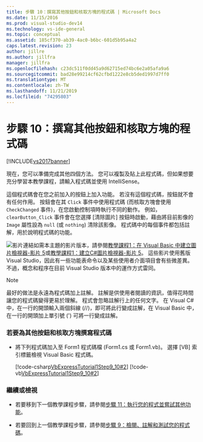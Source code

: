 ```yaml
---
title: 步驟 10：撰寫其他按鈕和核取方塊的程式碼 | Microsoft Docs
ms.date: 11/15/2016
ms.prod: visual-studio-dev14
ms.technology: vs-ide-general
ms.topic: conceptual
ms.assetid: 185cf370-ab39-4ac0-b6bc-601d5b95a4a2
caps.latest.revision: 23
author: jillre
ms.author: jillfra
manager: jillfra
ms.openlocfilehash: c23dc511f0dd45a9d62715ed74bc6e2a05afa9a6
ms.sourcegitcommit: bad28e99214cf62cfbd1222e8cb5ded1997d7ff0
ms.translationtype: MT
ms.contentlocale: zh-TW
ms.lasthandoff: 11/21/2019
ms.locfileid: "74295803"
---
```

# <a name="step-10-write-code-for-additional-buttons-and-a-check-box"></a>步驟 10：撰寫其他按鈕和核取方塊的程式碼
[!INCLUDE[vs2017banner](../includes/vs2017banner.md)]

現在，您可以準備完成其他四個方法。 您可以複製及貼上此程式碼，但如果想要充分學習本教學課程，請輸入程式碼並使用 IntelliSense。

 這個程式碼會在您之前加入的按鈕上加入功能。 若沒有這個程式碼，按鈕就不會有任何作用。 按鈕會在其 `Click` 事件中使用程式碼 (而核取方塊會使用 `CheckChanged` 事件)，在您啟動控制項時執行不同的動作。 例如，`clearButton_Click` 事件會在您選擇 [清除圖片] 按鈕時啟動，藉由將目前影像的 `Image` 屬性設為 `null` (或 `nothing`) 清除該影像。 程式碼中的每個事件都包括註解，用於說明程式碼的功能。

 ![影片連結](../data-tools/media/playvideo.gif "連結 playvideo")如需本主題的影片版本，請參閱[教學課程1：在 Visual Basic 中建立圖片檢視器-影片 5](https://go.microsoft.com/fwlink/?LinkId=205216)或[教學課程1：建立C#圖片檢視器-影片 5](https://go.microsoft.com/fwlink/?LinkId=205206)。 這些影片使用舊版 Visual Studio，因此有一些功能表命令以及某些使用者介面項目會有些微差異。 不過，概念和程序在目前 Visual Studio 版本中的運作方式雷同。

> [!NOTE]
> 最好的做法是永遠為程式碼加上註解。 註解是供使用者閱讀的資訊，值得花時間讓您的程式碼變得更易於理解。 程式會忽略註解行上的任何文字。 在 Visual C# 中，在一行的開頭輸入兩個斜線 (//)，即可將此行變成註解，在 Visual Basic 中，在一行的開頭加上單引號 (') 可將一行變成註解。

### <a name="to-write-code-for-additional-buttons-and-a-check-box"></a>若要為其他按鈕和核取方塊撰寫程式碼

- 將下列程式碼加入至 Form1 程式碼檔 (Form1.cs 或 Form1.vb)。 選擇 [VB] 索引標籤檢視 Visual Basic 程式碼。

     [!code-csharp[VbExpressTutorial1Step9_10#2](../snippets/csharp/VS_Snippets_VBCSharp/vbexpresstutorial1step9_10/cs/form1.cs#2)]
     [!code-vb[VbExpressTutorial1Step9_10#2](../snippets/visualbasic/VS_Snippets_VBCSharp/vbexpresstutorial1step9_10/vb/form1.vb#2)]

### <a name="to-continue-or-review"></a>繼續或檢視

- 若要移到下一個教學課程步驟，請參閱[步驟 11：執行您的程式並嘗試其他功能](../ide/step-11-run-your-program-and-try-other-features.md)。

- 若要回到上一個教學課程步驟，請參閱[步驟 9：檢閱、註解和測試您的程式碼](../ide/step-9-review-comment-and-test-your-code.md)。
